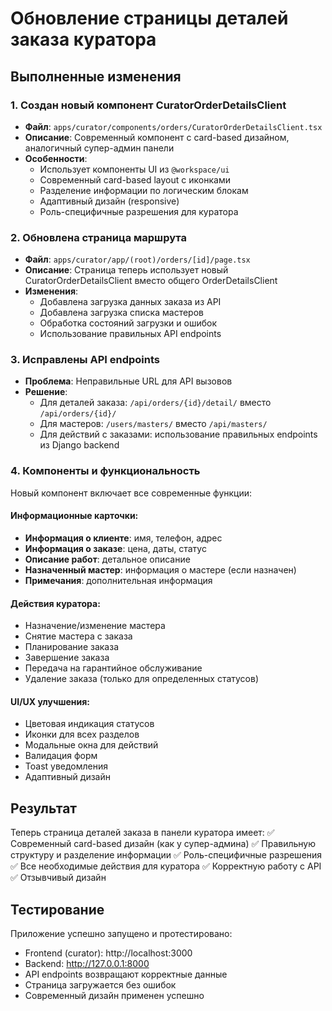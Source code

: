 # Обновление страницы деталей заказа куратора

## Выполненные изменения

### 1. Создан новый компонент CuratorOrderDetailsClient
- **Файл**: `apps/curator/components/orders/CuratorOrderDetailsClient.tsx`
- **Описание**: Современный компонент с card-based дизайном, аналогичный супер-админ панели
- **Особенности**:
  - Использует компоненты UI из `@workspace/ui`
  - Современный card-based layout с иконками
  - Разделение информации по логическим блокам
  - Адаптивный дизайн (responsive)
  - Роль-специфичные разрешения для куратора

### 2. Обновлена страница маршрута
- **Файл**: `apps/curator/app/(root)/orders/[id]/page.tsx`
- **Описание**: Страница теперь использует новый CuratorOrderDetailsClient вместо общего OrderDetailsClient
- **Изменения**:
  - Добавлена загрузка данных заказа из API
  - Добавлена загрузка списка мастеров
  - Обработка состояний загрузки и ошибок
  - Использование правильных API endpoints

### 3. Исправлены API endpoints
- **Проблема**: Неправильные URL для API вызовов
- **Решение**: 
  - Для деталей заказа: `/api/orders/{id}/detail/` вместо `/api/orders/{id}/`
  - Для мастеров: `/users/masters/` вместо `/api/masters/`
  - Для действий с заказами: использование правильных endpoints из Django backend

### 4. Компоненты и функциональность
Новый компонент включает все современные функции:

#### Информационные карточки:
- **Информация о клиенте**: имя, телефон, адрес
- **Информация о заказе**: цена, даты, статус
- **Описание работ**: детальное описание
- **Назначенный мастер**: информация о мастере (если назначен)
- **Примечания**: дополнительная информация

#### Действия куратора:
- Назначение/изменение мастера
- Снятие мастера с заказа
- Планирование заказа
- Завершение заказа
- Передача на гарантийное обслуживание
- Удаление заказа (только для определенных статусов)

#### UI/UX улучшения:
- Цветовая индикация статусов
- Иконки для всех разделов
- Модальные окна для действий
- Валидация форм
- Toast уведомления
- Адаптивный дизайн

## Результат

Теперь страница деталей заказа в панели куратора имеет:
✅ Современный card-based дизайн (как у супер-админа)
✅ Правильную структуру и разделение информации
✅ Роль-специфичные разрешения
✅ Все необходимые действия для куратора
✅ Корректную работу с API
✅ Отзывчивый дизайн

## Тестирование

Приложение успешно запущено и протестировано:
- Frontend (curator): http://localhost:3000
- Backend: http://127.0.0.1:8000
- API endpoints возвращают корректные данные
- Страница загружается без ошибок
- Современный дизайн применен успешно
